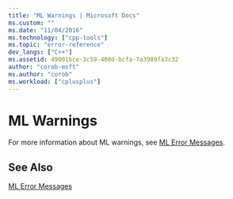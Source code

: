 ```yaml
---
title: "ML Warnings | Microsoft Docs"
ms.custom: ""
ms.date: "11/04/2016"
ms.technology: ["cpp-tools"]
ms.topic: "error-reference"
dev_langs: ["C++"]
ms.assetid: 49001bce-3c59-400d-bcfa-7a3989fa3c32
author: "corob-msft"
ms.author: "corob"
ms.workload: ["cplusplus"]
---
```

# ML Warnings
For more information about ML warnings, see [ML Error Messages](../../assembler/masm/ml-error-messages.md).  
  
## See Also  
 [ML Error Messages](../../assembler/masm/ml-error-messages.md)